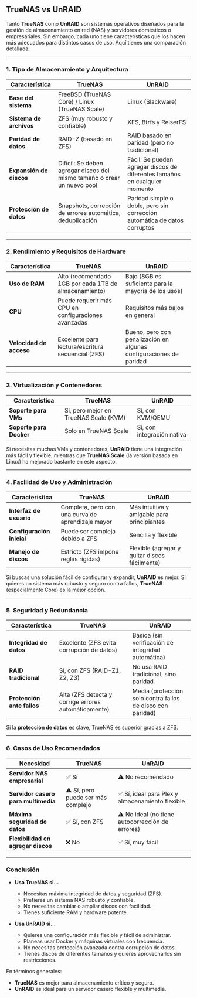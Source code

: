 <!--  
# Ricardo Monla (https://github.com/rmonla)
# TrueNAS_vs_UnRAID - v250118-1238
-->
## TrueNAS vs UnRAID

Tanto **TrueNAS** como **UnRAID** son sistemas operativos diseñados para la gestión de almacenamiento en red (NAS) y servidores domésticos o empresariales. Sin embargo, cada uno tiene características que los hacen más adecuados para distintos casos de uso. Aquí tienes una comparación detallada:

---

### **1. Tipo de Almacenamiento y Arquitectura**
| Característica | **TrueNAS** | **UnRAID** |
|--------------|------------|------------|
| **Base del sistema** | FreeBSD (TrueNAS Core) / Linux (TrueNAS Scale) | Linux (Slackware) |
| **Sistema de archivos** | ZFS (muy robusto y confiable) | XFS, Btrfs y ReiserFS |
| **Paridad de datos** | RAID-Z (basado en ZFS) | RAID basado en paridad (pero no tradicional) |
| **Expansión de discos** | Difícil: Se deben agregar discos del mismo tamaño o crear un nuevo pool | Fácil: Se pueden agregar discos de diferentes tamaños en cualquier momento |
| **Protección de datos** | Snapshots, corrección de errores automática, deduplicación | Paridad simple o doble, pero sin corrección automática de datos corruptos |

---

### **2. Rendimiento y Requisitos de Hardware**
| Característica | **TrueNAS** | **UnRAID** |
|--------------|------------|------------|
| **Uso de RAM** | Alto (recomendado 1GB por cada 1TB de almacenamiento) | Bajo (8GB es suficiente para la mayoría de los usos) |
| **CPU** | Puede requerir más CPU en configuraciones avanzadas | Requisitos más bajos en general |
| **Velocidad de acceso** | Excelente para lectura/escritura secuencial (ZFS) | Bueno, pero con penalización en algunas configuraciones de paridad |

---

### **3. Virtualización y Contenedores**
| Característica | **TrueNAS** | **UnRAID** |
|--------------|------------|------------|
| **Soporte para VMs** | Sí, pero mejor en TrueNAS Scale (KVM) | Sí, con KVM/QEMU |
| **Soporte para Docker** | Solo en TrueNAS Scale | Sí, con integración nativa |

Si necesitas muchas VMs y contenedores, **UnRAID** tiene una integración más fácil y flexible, mientras que **TrueNAS Scale** (la versión basada en Linux) ha mejorado bastante en este aspecto.

---

### **4. Facilidad de Uso y Administración**
| Característica | **TrueNAS** | **UnRAID** |
|--------------|------------|------------|
| **Interfaz de usuario** | Completa, pero con una curva de aprendizaje mayor | Más intuitiva y amigable para principiantes |
| **Configuración inicial** | Puede ser compleja debido a ZFS | Sencilla y flexible |
| **Manejo de discos** | Estricto (ZFS impone reglas rígidas) | Flexible (agregar y quitar discos fácilmente) |

Si buscas una solución fácil de configurar y expandir, **UnRAID** es mejor. Si quieres un sistema más robusto y seguro contra fallos, **TrueNAS** (especialmente Core) es la mejor opción.

---

### **5. Seguridad y Redundancia**
| Característica | **TrueNAS** | **UnRAID** |
|--------------|------------|------------|
| **Integridad de datos** | Excelente (ZFS evita corrupción de datos) | Básica (sin verificación de integridad automática) |
| **RAID tradicional** | Sí, con ZFS (RAID-Z1, Z2, Z3) | No usa RAID tradicional, sino paridad |
| **Protección ante fallos** | Alta (ZFS detecta y corrige errores automáticamente) | Media (protección solo contra fallos de disco con paridad) |

Si la **protección de datos** es clave, TrueNAS es superior gracias a ZFS.

---

### **6. Casos de Uso Recomendados**
| Necesidad | **TrueNAS** | **UnRAID** |
|----------|------------|------------|
| **Servidor NAS empresarial** | ✅ Sí | ⚠️ No recomendado |
| **Servidor casero para multimedia** | ⚠️ Sí, pero puede ser más complejo | ✅ Sí, ideal para Plex y almacenamiento flexible |
| **Máxima seguridad de datos** | ✅ Sí, con ZFS | ⚠️ No ideal (no tiene autocorrección de errores) |
| **Flexibilidad en agregar discos** | ❌ No | ✅ Sí, muy fácil |

---

### **Conclusión**
- **Usa TrueNAS si...**  
  - Necesitas máxima integridad de datos y seguridad (ZFS).  
  - Prefieres un sistema NAS robusto y confiable.  
  - No necesitas cambiar o ampliar discos con facilidad.  
  - Tienes suficiente RAM y hardware potente.  

- **Usa UnRAID si...**  
  - Quieres una configuración más flexible y fácil de administrar.  
  - Planeas usar Docker y máquinas virtuales con frecuencia.  
  - No necesitas protección avanzada contra corrupción de datos.  
  - Tienes discos de diferentes tamaños y quieres aprovecharlos sin restricciones.  

En términos generales:  
- **TrueNAS** es mejor para almacenamiento crítico y seguro.  
- **UnRAID** es ideal para un servidor casero flexible y multimedia.  

